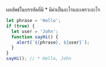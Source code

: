 ผลลัพธ์ในบรรทัดที่มี * มีค่าเป็นอะไรและเพราะอะไร

```js
let phrase = 'Hello';
if (true) {
  let user = 'John';
  function sayHi() {
    alert(`${phrase}, ${user}`);
  }
}
sayHi(); // * Hello, John
```
